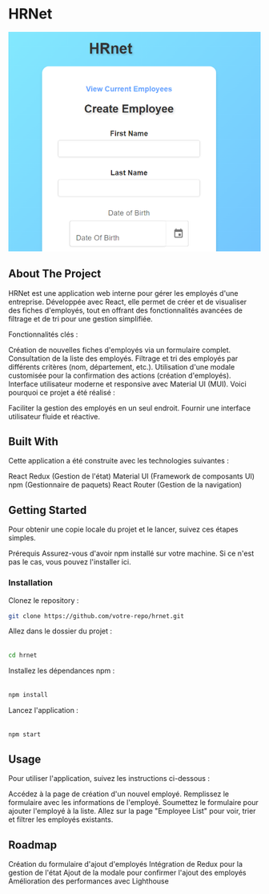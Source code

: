 # HRNet

![HRNet Screenshot](./public/HRNet_Img.png)

## About The Project

HRNet est une application web interne pour gérer les employés d'une entreprise. Développée avec React, elle permet de créer et de visualiser des fiches d'employés, tout en offrant des fonctionnalités avancées de filtrage et de tri pour une gestion simplifiée.

Fonctionnalités clés :

Création de nouvelles fiches d'employés via un formulaire complet.
Consultation de la liste des employés.
Filtrage et tri des employés par différents critères (nom, département, etc.).
Utilisation d'une modale customisée pour la confirmation des actions (création d'employés).
Interface utilisateur moderne et responsive avec Material UI (MUI).
Voici pourquoi ce projet a été réalisé :

Faciliter la gestion des employés en un seul endroit.
Fournir une interface utilisateur fluide et réactive.

## Built With

Cette application a été construite avec les technologies suivantes :

React
Redux (Gestion de l'état)
Material UI (Framework de composants UI)
npm (Gestionnaire de paquets)
React Router (Gestion de la navigation)

## Getting Started

Pour obtenir une copie locale du projet et le lancer, suivez ces étapes simples.

Prérequis
Assurez-vous d'avoir npm installé sur votre machine. Si ce n'est pas le cas, vous pouvez l'installer ici.

### Installation

Clonez le repository :

```bash
git clone https://github.com/votre-repo/hrnet.git
```

Allez dans le dossier du projet :

```bash

cd hrnet
```

Installez les dépendances npm :

```bash

npm install
```

Lancez l'application :

```bash

npm start
```

## Usage

Pour utiliser l'application, suivez les instructions ci-dessous :

Accédez à la page de création d'un nouvel employé.
Remplissez le formulaire avec les informations de l'employé.
Soumettez le formulaire pour ajouter l'employé à la liste.
Allez sur la page "Employee List" pour voir, trier et filtrer les employés existants.

## Roadmap

 Création du formulaire d'ajout d'employés
 Intégration de Redux pour la gestion de l'état
 Ajout de la modale pour confirmer l'ajout des employés
 Amélioration des performances avec Lighthouse